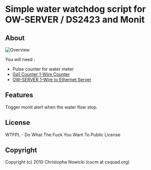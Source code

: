 # Simple water watchdog script for OW-SERVER / DS2423 and Monit

## About

<img src="/cscm/1-Wire-Water-Watchdog/raw/master/overview.png" alt="Overview" />

You will need :

 * Pulse counter for water meter
 * [Gp1 Counter 1-Wire Counter](http://www.embeddeddatasystems.com/GP1-Counter--1-Wire-Counter_p_15.html)
 * [OW-SERVER 1-Wire to Ethernet Server](http://www.embeddeddatasystems.com/OW-SERVER--1-Wire-to-Ethernet-Server_p_152.html)

## Features

Trigger monit alert when the water flow stop.

## License

WTFPL - Do What The Fuck You Want To Public License

## Copyright

Copyright (c) 2010 Christophe Nowicki (cscm at csquad.org)
